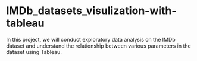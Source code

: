 # IMDb_datasets_visulization-with-tableau
In this project, we will conduct exploratory data analysis on the IMDb dataset and understand the relationship between various parameters in the dataset using Tableau.
